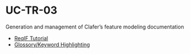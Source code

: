 # UC-TR-03
Generation and management of Clafer’s feature modeling documentation

 * [ReqIF Tutorial](http://formalmind.com/handbook?page=sec-tutorial.html)
 * [Glossory/Keyword Highlighting](http://formalmind.com/handbook?page=sect0045.html)
